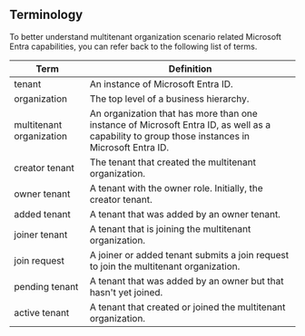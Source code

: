 ## Terminology

To better understand multitenant organization scenario related Microsoft Entra capabilities, you can refer back to the following list of terms.

| Term                | Definition                                                                                                    |
|---------------------|----------------------------------------------------------------------------------------------------------------|
| tenant              | An instance of Microsoft Entra ID.                                                                             |
| organization        | The top level of a business hierarchy.                                                                         |
| multitenant organization | An organization that has more than one instance of Microsoft Entra ID, as well as a capability to group those instances in Microsoft Entra ID. |
| creator tenant      | The tenant that created the multitenant organization.                                                          |
| owner tenant        | A tenant with the owner role. Initially, the creator tenant.                                                   |
| added tenant        | A tenant that was added by an owner tenant.                                                                    |
| joiner tenant       | A tenant that is joining the multitenant organization.                                                         |
| join request        | A joiner or added tenant submits a join request to join the multitenant organization.                          |
| pending tenant      | A tenant that was added by an owner but that hasn't yet joined.                                                |
| active tenant       | A tenant that created or joined the multitenant organization.                                                  |